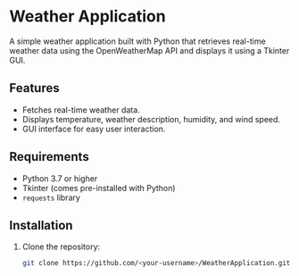 # Weather Application

A simple weather application built with Python that retrieves real-time weather data using the OpenWeatherMap API and displays it using a Tkinter GUI.

## Features
- Fetches real-time weather data.
- Displays temperature, weather description, humidity, and wind speed.
- GUI interface for easy user interaction.

## Requirements
- Python 3.7 or higher
- Tkinter (comes pre-installed with Python)
- `requests` library

## Installation
1. Clone the repository:
   ```bash
   git clone https://github.com/<your-username>/WeatherApplication.git
